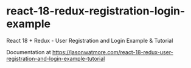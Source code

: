 # react-18-redux-registration-login-example

React 18 + Redux - User Registration and Login Example & Tutorial

Documentation at https://jasonwatmore.com/react-18-redux-user-registration-and-login-example-tutorial